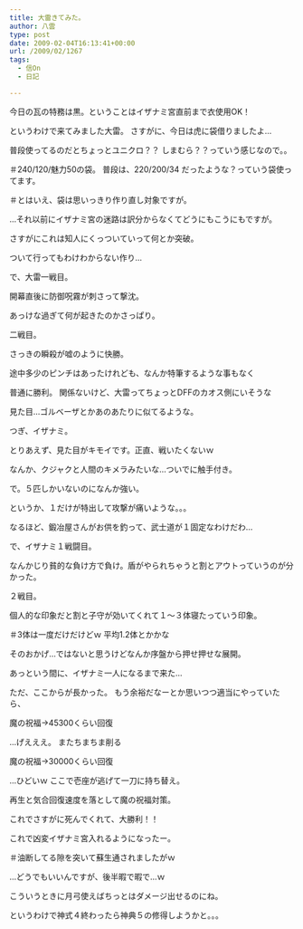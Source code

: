 ```yaml
---
title: 大雷きてみた。
author: 八雲
type: post
date: 2009-02-04T16:13:41+00:00
url: /2009/02/1267
tags:
  - 信On
  - 日記

---
```

今日の瓦の特務は黒。ということはイザナミ宮直前まで衣使用OK！
  
というわけで来てみました大雷。 さすがに、今日は虎に袋借りましたよ…
  
普段使ってるのだとちょっとユニクロ？？ しまむら？？っていう感じなので。。
  
＃240/120/魅力50の袋。 普段は、220/200/34 だったような？っていう袋使ってます。
  
＃とはいえ、袋は思いっきり作り直し対象ですが。

…それ以前にイザナミ宮の迷路は訳分からなくてどうにもこうにもですが。
  
さすがにこれは知人にくっついていって何とか突破。
  
ついて行ってもわけわからない作り…

で、大雷一戦目。
  
開幕直後に防御呪霧が刺さって撃沈。
  
あっけな過ぎて何が起きたのかさっぱり。

二戦目。
  
さっきの瞬殺が嘘のように快勝。
  
途中多少のピンチはあったけれども、なんか特筆するような事もなく
  
普通に勝利。 関係ないけど、大雷ってちょっとDFFのカオス側にいそうな
  
見た目…ゴルベーザとかあのあたりに似てるような。

つぎ、イザナミ。
  
とりあえず、見た目がキモイです。正直、戦いたくないｗ
  
なんか、クジャクと人間のキメラみたいな…ついでに触手付き。
  
で。５匹しかいないのになんか強い。
  
というか、１だけが特出して攻撃が痛いような。。。
  
なるほど、鍛冶屋さんがお供を釣って、武士道が１固定なわけだわ…

で、イザナミ１戦闘目。
  
なんかじり貧的な負け方で負け。盾がやられちゃうと割とアウトっていうのが分かった。

２戦目。
  
個人的な印象だと割と子守が効いてくれて１～３体寝たっていう印象。
  
＃3体は一度だけだけどｗ 平均1.2体とかかな
  
そのおかげ…ではないと思うけどなんか序盤から押せ押せな展開。
  
あっという間に、イザナミ一人になるまで来た…
  
ただ、ここからが長かった。 もう余裕だなーとか思いつつ適当にやっていたら、
  
魔の祝福→45300くらい回復
  
…げえええ。 またちまちま削る
  
魔の祝福→30000くらい回復
  
…ひどいｗ ここで壱座が逃げて一刀に持ち替え。
  
再生と気合回復速度を落として魔の祝福対策。
  
これでさすがに死んでくれて、大勝利！！
  
これで凶変イザナミ宮入れるようになったー。
  
＃油断してる隙を突いて蘇生通されましたがｗ

…どうでもいいんですが、後半暇で暇で…ｗ
  
こういうときに月弓使えばちっとはダメージ出せるのにね。
  
というわけで神式４終わったら神典５の修得しようかと。。。
